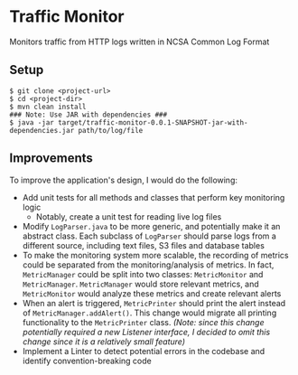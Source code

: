 # Traffic Monitor

Monitors traffic from HTTP logs written in NCSA Common Log Format

## Setup
```
$ git clone <project-url>
$ cd <project-dir>
$ mvn clean install
### Note: Use JAR with dependencies ###
$ java -jar target/traffic-monitor-0.0.1-SNAPSHOT-jar-with-dependencies.jar path/to/log/file
```

## Improvements
To improve the application's design, I would do the following:
- Add unit tests for all methods and classes that perform key monitoring logic
  - Notably, create a unit test for reading live log files
- Modify `LogParser.java` to be more generic, and potentially make it an abstract class. Each subclass of `LogParser` should parse logs from a different source, including text files, S3 files and database tables
- To make the monitoring system more scalable, the recording of metrics could be separated from the monitoring/analysis of metrics. In fact, `MetricManager` could be split into two classes: `MetricMonitor` and `MetricManager`. `MetricManager` would store relevant metrics, and `MetricMonitor` would analyze these metrics and create relevant alerts
- When an alert is triggered, `MetricPrinter` should print the alert instead of `MetricManager.addAlert()`. This change would migrate all printing functionality to the `MetricPrinter` class. *(Note: since this change potentially required a new Listener interface, I decided to omit this change since it is a relatively small feature)*
- Implement a Linter to detect potential errors in the codebase and identify convention-breaking code

